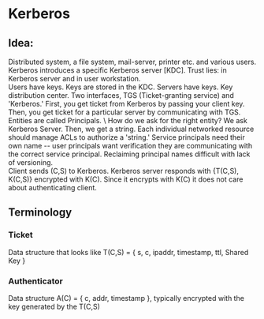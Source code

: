# Kerberos
## Idea:
Distributed system, a file system, mail-server, printer etc. and various users. Kerberos introduces a
specific Kerberos server [KDC]. Trust lies: in Kerberos server and in user workstation.
\
Users have keys. Keys are stored in the KDC. Servers have keys. Key distribution center. Two interfaces,
TGS (Ticket-granting service) and 'Kerberos.' First, you get ticket from Kerberos by passing your client key.
Then, you get ticket for a particular server by communicating with TGS. Entities are called Principals.
\ 
How do we ask for the right entity? We ask Kerberos Server. Then, we get a string. Each individual 
networked resource should manage ACLs to authorize a 'string.' Service principals need their own name -- 
user principals want verification they are communicating with the correct service principal. Reclaiming 
principal names difficult with lack of versioning.
\
Client sends (C,S) to Kerberos. Kerberos server responds with {T(C,S), K(C,S)} encrypted with K(C). 
Since it encrypts with K(C) it does not care about authenticating client.
## Terminology
### Ticket
Data structure that looks like T(C,S) = { s, c, ipaddr, timestamp, ttl, Shared Key }
### Authenticator
Data structure A(C) = { c, addr, timestamp }, typically encrypted with the key generated by the T(C,S) 
